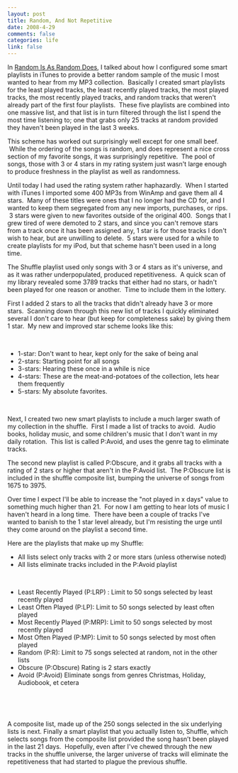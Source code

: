 ```yaml
--- 
layout: post
title: Random, And Not Repetitive
date: 2008-4-29
comments: false
categories: life
link: false
---
```

In <a title="Random Is As Random Does" href="http://zanshin.net/2007/07/18/random-is-as-random-does/">Random Is As Random Does</a>, I talked about how I configured some smart playlists in iTunes to provide a better random sample of the music I most wanted to hear from my MP3 collection.  Basically I created smart playlists for the least played tracks, the least recently played tracks, the most played tracks, the most recently played tracks, and random tracks that weren't already part of the first four playlists.  These five playlists are combined into one massive list, and that list is in turn filtered through the list I spend the most time listening to; one that grabs only 25 tracks at random provided they haven't been played in the last 3 weeks.

This scheme has worked out surprisingly well except for one small beef.  While the ordering of the songs is random, and does represent a nice cross section of my favorite songs, it was surprisingly repetitive.  The pool of songs, those with 3 or 4 stars in my rating system just wasn't large enough to produce freshness in the playlist as well as randomness.

Until today I had used the rating system rather haphazardly.  When I started with iTunes I imported some 400 MP3s from WinAmp and gave them all 4 stars.  Many of these titles were ones that I no longer had the CD for, and I wanted to keep them segregated from any new imports, purchases, or rips.  3 stars were given to new favorites outside of the original 400.  Songs that I grew tired of were demoted to 2 stars, and since you can't remove stars from a track once it has been assigned any, 1 star is for those tracks I don't wish to hear, but are unwilling to delete.  5 stars were used for a while to create playlists for my iPod, but that scheme hasn't been used in a long time.

The Shuffle playlist used only songs with 3 or 4 stars as it's universe, and as it was rather underpopulated, produced repetitiveness.  A quick scan of my library revealed some 3789 tracks that either had no stars, or hadn't been played for one reason or another.  Time to include them in the lottery.

First I added 2 stars to all the tracks that didn't already have 3 or more stars.  Scanning down through this new list of tracks I quickly eliminated several I don't care to hear (but keep for completeness sake) by giving them 1 star.  My new and improved star scheme looks like this:

 
<ul>
	<li>1-star: Don't want to hear, kept only for the sake of being anal</li>
	<li>2-stars: Starting point for all songs</li>
	<li>3-stars: Hearing these once in a while is nice</li>
	<li>4-stars: These are the meat-and-potatoes of the collection, lets hear them frequently</li>
	<li>5-stars: My absolute favorites.</li>
</ul>
 

Next, I created two new smart playlists to include a much larger swath of my collection in the shuffle.  First I made a list of tracks to avoid.  Audio books, holiday music, and some children's music that I don't want in my daily rotation.  This list is called P:Avoid, and uses the genre tag to eliminate tracks.

The second new playlist is called P:Obscure, and it grabs all tracks with a rating of 2 stars or higher that aren't in the P:Avoid list.  The P:Obscure list is included in the shuffle composite list, bumping the universe of songs from 1675 to 3975.

Over time I expect I'll be able to increase the "not played in x days" value to something much higher than 21.  For now I am getting to hear lots of music I haven't heard in a long time.  There have been a couple of tracks I've wanted to banish to the 1 star level already, but I'm resisting the urge until they come around on the playlist a second time.

Here are the playlists that make up my Shuffle:
<ul>
	<li>All lists select only tracks with 2 or more stars (unless otherwise noted)</li>
	<li>All lists eliminate tracks included in the P:Avoid playlist</li>
</ul>
 
<ul>
	<li>Least Recently Played (P:LRP) : Limit to 50 songs selected by least recently played</li>
	<li>Least Often Played (P:LP): Limit to 50 songs selected by least often played</li>
	<li>Most Recently Played (P:MRP): Limit to 50 songs selected by most recently played</li>
	<li>Most Often Played (P:MP): Limit to 50 songs selected by most often played</li>
	<li>Random (P:R): Limit to 75 songs selected at random, not in the other lists</li>
	<li>Obscure (P:Obscure) Rating is 2 stars exactly</li>
	<li>Avoid (P:Avoid) Eliminate songs from genres Christmas, Holiday, Audiobook, et cetera</li>
</ul>
 

 

A composite list, made up of the 250 songs selected in the six underlying lists is next. Finally a smart playlist that you actually listen to, Shuffle, which selects songs from the composite list provided the song hasn’t been played in the last 21 days.  Hopefully, even after I've chewed through the new tracks in the shuffle universe, the larger universe of tracks will eliminate the repetitiveness that had started to plague the previous shuffle.

 

